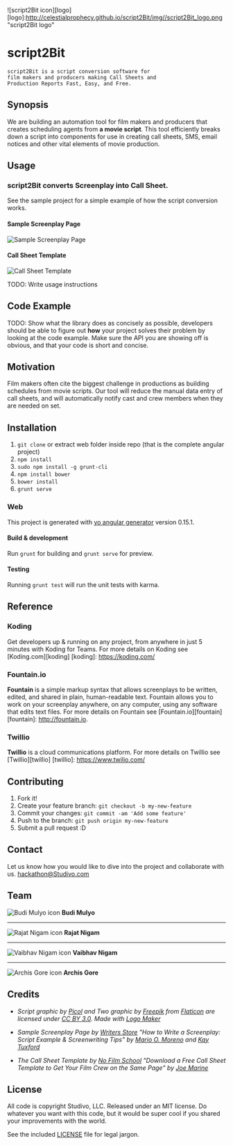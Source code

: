 ![script2Bit icon][logo]
[logo]:http://celestialprophecy.github.io/script2Bit/img//script2Bit_logo.png "script2Bit logo"
# script2Bit
    script2Bit is a script conversion software for 
    film makers and producers making Call Sheets and 
    Production Reports Fast, Easy, and Free.

## Synopsis
We are building an automation tool for film makers and producers that creates scheduling agents from **a movie script**. This tool efficiently breaks down a script into components for use in creating call sheets, SMS, email notices and other vital elements of movie production. 



## Usage

### script2Bit converts Screenplay into Call Sheet.

See the sample project for a simple example of how the script conversion works.

#### Sample Screenplay Page
![Sample Screenplay Page][11]

[11]: https://www.writersstore.com/system/imagemanager/sample-screenplay-page.gif "Sample Screenplay Page"

#### Call Sheet Template
![Call Sheet Template][12]

[12]: http://nofilmschool.com/wp-content/uploads/2014/05/small-call-sheet-template.jpg "Call Sheet Template"

TODO: Write usage instructions

## Code Example

TODO: Show what the library does as concisely as possible, developers should be able to figure out **how** your project solves their problem by looking at the code example. Make sure the API you are showing off is obvious, and that your code is short and concise.

## Motivation

Film makers often cite the biggest challenge in productions as building schedules from movie scripts. Our tool will reduce the manual data entry of call sheets, and will automatically notify cast and crew members when they are needed on set.

## Installation

1. `git clone` or extract web folder inside repo (that is the complete angular project)
2. `npm install`
3. `sudo npm install -g grunt-cli`
4. `npm install bower`
5. `bower install`
6. `grunt serve`

### Web

This project is generated with [yo angular generator](https://github.com/yeoman/generator-angular)
version 0.15.1.

#### Build & development

Run `grunt` for building and `grunt serve` for preview.

#### Testing

Running `grunt test` will run the unit tests with karma.


## Reference

### Koding

Get developers up & running on any project, from anywhere in just 5 minutes with Koding for Teams.
For more details on Koding see [Koding.com][koding]
[koding]: https://koding.com/

### Fountain.io

**Fountain** is a simple markup syntax that allows screenplays to be written, edited, and shared in plain, human-readable text. Fountain allows you to work on your screenplay anywhere, on any computer, using any software that edits text files.
For more details on Fountain see [Fountain.io][fountain]  
[fountain]: http://fountain.io.

### Twillio

**Twillio** is a cloud communications platform.
For more details on Twillio see [Twillio][twillio]
[twillio]: https://www.twilio.com/

## Contributing

1. Fork it!
2. Create your feature branch: `git checkout -b my-new-feature`
3. Commit your changes: `git commit -am 'Add some feature'`
4. Push to the branch: `git push origin my-new-feature`
5. Submit a pull request :D

## Contact
Let us know how you would like to dive into the project and collaborate with us.
<hackathon@Studivo.com>

## Team

![Budi Mulyo icon][Budi] **Budi Mulyo**

[Budi]: http://celestialprophecy.github.io/script2Bit/img/team/01.png "Budi Mulyo"
___
![Rajat Nigam icon][Rajat] **Rajat Nigam**

[Rajat]: http://celestialprophecy.github.io/script2Bit/img/team/02.png "Rajat Nigam"

___
![Vaibhav Nigam icon][Vaibhav] **Vaibhav Nigam**

[Vaibhav]: http://celestialprophecy.github.io/script2Bit/img/team/03.png "Vaibhav Nigam"

___
![Archis Gore icon][Archis] **Archis Gore**

[Archis]: http://celestialprophecy.github.io/script2Bit/img/team/04.png "Archis Gore"



## Credits

* *Script graphic by <a href="http://picol.org">Picol</a> and Two graphic by <a href="http://www.freepik.com/">Freepik</a> from <a href="http://www.flaticon.com/">Flaticon</a> are licensed under <a href="http://creativecommons.org/licenses/by/3.0/" title="Creative Commons BY 3.0">CC BY 3.0</a>. Made with <a href="http://logomakr.com" title="Logo Maker">Logo Maker</a>*

* *Sample Screenplay Page by <a href="https://www.writersstore.com/how-to-write-a-screenplay-a-guide-to-scriptwriting/">Writers Store</a> "How to Write a Screenplay: Script Example & Screenwriting Tips"
by <a href="https://www.writersstore.com/authors/mario-o-moreno/">Mario O. Moreno</a> and <a href="https://www.writersstore.com/staff/kay-tuxford/">Kay Tuxford</a>*

* *The Call Sheet Template by <a href="http://nofilmschool.com/2014/05/download-free-call-sheet-template-cast-crew-call">No Film School</a> "Download a Free Call Sheet Template to Get Your Film Crew on the Same Page" by <a href="http://nofilmschool.com/u/joemarine">Joe Marine</a>*


## License
All code is copyright Studivo, LLC. Released under an MIT license. Do whatever you want with this code, but it would be super cool if you shared your improvements with the world.

See the included [LICENSE](http://celestialprophecy.github.io/script2Bit/LICENSE "License") file for legal jargon.